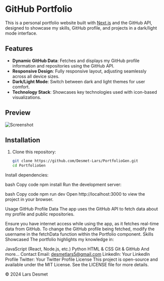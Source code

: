 # GitHub Portfolio

This is a personal portfolio website built with [Next.js](https://nextjs.org/) and the GitHub API, designed to showcase my skills, GitHub profile, and projects in a dark/light mode interface.

## Features

- **Dynamic GitHub Data**: Fetches and displays my GitHub profile information and repositories using the GitHub API.
- **Responsive Design**: Fully responsive layout, adjusting seamlessly across all device sizes.
- **Dark/Light Mode**: Switch between dark and light themes for user comfort.
- **Technology Stack**: Showcases key technologies used with icon-based visualizations.

## Preview

![Screenshot](link_to_screenshot_image_here)

## Installation

1. Clone this repository:
   ```bash
   git clone https://github.com/Desmet-Lars/PortfolioGen.git
   cd PortfolioGen
Install dependencies:

bash
Copy code
npm install
Run the development server:

bash
Copy code
npm run dev
Open http://localhost:3000 to view the project in your browser.

Usage
GitHub Profile Data
The app uses the GitHub API to fetch data about my profile and public repositories.

Ensure you have internet access while using the app, as it fetches real-time data from GitHub.
To change the GitHub profile being fetched, modify the username in the fetchData function within the Portfolio component.
Skills Showcased
The portfolio highlights my knowledge in:

JavaScript (React, Node.js, etc.)
Python
HTML & CSS
Git & GitHub
And more...
Contact
Email: desmetlars5@gmail.com
LinkedIn: Your LinkedIn Profile
Twitter: Your Twitter Profile
License
This project is open-source and available under the MIT License. See the LICENSE file for more details.

© 2024 Lars Desmet
